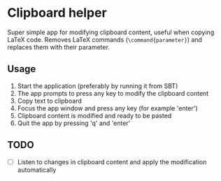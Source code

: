 # Clipboard helper

Super simple app for modifying clipboard content, useful when copying LaTeX code.
Removes LaTeX commands (`\command{parameter}`) and replaces them with their parameter.

## Usage
1. Start the application (preferably by running it from SBT)
2. The app prompts to press any key to modify the clipboard content
3. Copy text to clipboard
4. Focus the app window and press any key (for example 'enter')
5. Clipboard content is modified and ready to be pasted
6. Quit the app by pressing 'q' and 'enter'

## TODO
- [ ] Listen to changes in clipboard content and apply the modification automatically
